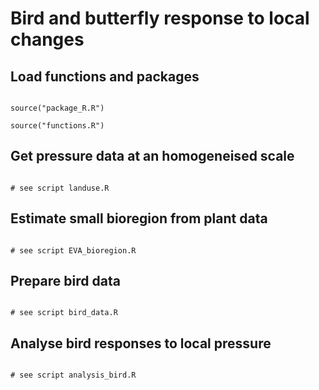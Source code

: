 # Bird and butterfly response to local changes

## Load functions and packages

```{r}

source("package_R.R")

source("functions.R")

```

## Get pressure data at an homogeneised scale

```{r}

# see script landuse.R

```

## Estimate small bioregion from plant data

```{r}

# see script EVA_bioregion.R

```

## Prepare bird data

```{r}

# see script bird_data.R

```

## Analyse bird responses to local pressure

```{r}

# see script analysis_bird.R

```
